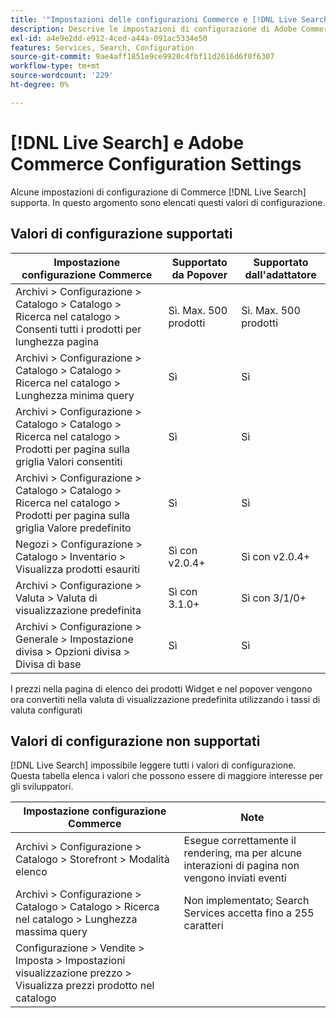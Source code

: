 ```yaml
---
title: '"Impostazioni delle configurazioni Commerce e [!DNL Live Search] '''
description: Descrive le impostazioni di configurazione di Adobe Commerce che [!DNL Live Search] può leggere.
exl-id: a4e9e2dd-e912-4ced-a44a-091ac5334e50
features: Services, Search, Configuration
source-git-commit: 9ae4aff1851e9ce9920c4fbf11d2616d6f0f6307
workflow-type: tm+mt
source-wordcount: '229'
ht-degree: 0%

---
```


# [!DNL Live Search] e Adobe Commerce Configuration Settings

Alcune impostazioni di configurazione di Commerce [!DNL Live Search] supporta. In questo argomento sono elencati questi valori di configurazione.

## Valori di configurazione supportati

| Impostazione configurazione Commerce | Supportato da Popover | Supportato dall&#39;adattatore |
|---|---|---|
| Archivi > Configurazione > Catalogo > Catalogo > Ricerca nel catalogo > Consenti tutti i prodotti per lunghezza pagina | Sì. Max. 500 prodotti | Sì. Max. 500 prodotti |
| Archivi > Configurazione > Catalogo > Catalogo > Ricerca nel catalogo > Lunghezza minima query | Sì | Sì |
| Archivi > Configurazione > Catalogo > Catalogo > Ricerca nel catalogo > Prodotti per pagina sulla griglia Valori consentiti | Sì | Sì |
| Archivi > Configurazione > Catalogo > Catalogo > Ricerca nel catalogo > Prodotti per pagina sulla griglia Valore predefinito | Sì | Sì |
| Negozi > Configurazione > Catalogo > Inventario > Visualizza prodotti esauriti | Sì con v2.0.4+ | Sì con v2.0.4+ |
| Archivi > Configurazione > Valuta > Valuta di visualizzazione predefinita | Sì con 3.1.0+ | Sì con 3/1/0+ |
| Archivi > Configurazione > Generale > Impostazione divisa > Opzioni divisa > Divisa di base | Sì | Sì |

I prezzi nella pagina di elenco dei prodotti Widget e nel popover vengono ora convertiti nella valuta di visualizzazione predefinita utilizzando i tassi di valuta configurati

## Valori di configurazione non supportati

[!DNL Live Search] impossibile leggere tutti i valori di configurazione. Questa tabella elenca i valori che possono essere di maggiore interesse per gli sviluppatori.

| Impostazione configurazione Commerce | Note |
|---|---|
| Archivi > Configurazione > Catalogo > Storefront > Modalità elenco | Esegue correttamente il rendering, ma per alcune interazioni di pagina non vengono inviati eventi |
| Archivi > Configurazione > Catalogo > Catalogo > Ricerca nel catalogo > Lunghezza massima query | Non implementato; Search Services accetta fino a 255 caratteri |
| Configurazione > Vendite > Imposta > Impostazioni visualizzazione prezzo > Visualizza prezzi prodotto nel catalogo |  |
